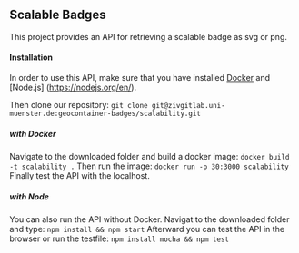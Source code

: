 ## Scalable Badges
This project provides an API for retrieving a scalable badge as svg or png.

#### Installation
In order to use this API, make sure that you have installed [Docker](https://www.docker.com/) and [Node.js] (https://nodejs.org/en/).

Then clone our repository:
`git clone git@zivgitlab.uni-muenster.de:geocontainer-badges/scalability.git`

##### with Docker
Navigate to the downloaded folder and build a docker image:
`docker build -t scalability .`
Then run the image:
`docker run -p 30:3000 scalability`
Finally test the API with the localhost.

##### with Node
You can also run the API without Docker.
Navigat to the downloaded folder and type:
`npm install && npm start`
Afterward you can test the API in the browser or run the testfile:
`npm install mocha && npm test`
